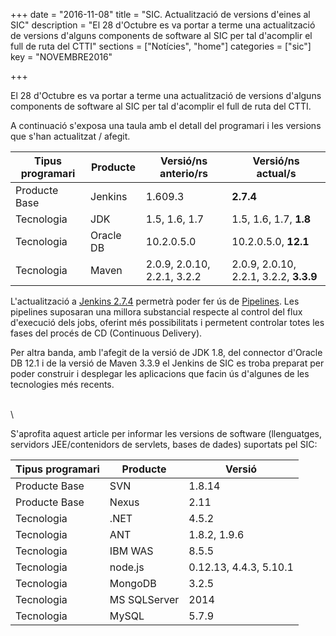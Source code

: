 +++
date        = "2016-11-08"
title       = "SIC. Actualització de versions d'eines al SIC"
description = "El 28 d'Octubre es va portar a terme una actualització de versions d'alguns components de software al SIC per tal d'acomplir el full de ruta del CTTI"
sections    = ["Notícies", "home"]
categories  = ["sic"]
key         = "NOVEMBRE2016"

+++

El 28 d'Octubre es va portar a terme una actualització de versions d'alguns components de software al SIC per tal d'acomplir el full de ruta del CTTI.

A continuació s'exposa una taula amb el detall del programari i les versions que s'han actualitzat / afegit.


|Tipus programari| Producte|Versió/ns anterio/rs|Versió/ns actual/s|
|-----------|------------|-------------|-------------|
|Producte Base|Jenkins|1.609.3|**2.7.4**|
|Tecnologia| JDK|1.5, 1.6, 1.7|1.5, 1.6, 1.7, **1.8**|
|Tecnologia| Oracle DB|10.2.0.5.0|10.2.0.5.0, **12.1**|
|Tecnologia| Maven|2.0.9, 2.0.10, 2.2.1, 3.2.2|2.0.9, 2.0.10, 2.2.1, 3.2.2, **3.3.9**|

L'actualització a [Jenkins 2.7.4](https://jenkins.io/2.0/) permetrà poder fer ús de [Pipelines](https://jenkins.io/doc/book/pipeline/). Les pipelines suposaran una millora substancial respecte al control del flux d'execució dels jobs, oferint més possibilitats i permetent controlar totes les fases del procés de CD (Continuous Delivery).

Per altra banda, amb l'afegit de la versió de JDK 1.8, del connector d'Oracle DB 12.1 i de la versió de Maven 3.3.9 el Jenkins de SIC es troba preparat per poder construir i desplegar les aplicacions que facin ús d'algunes de les tecnologies més recents.

\
\


S'aprofita aquest article per informar les versions de software (llenguatges, servidors JEE/contenidors de servlets, bases de dades) suportats pel SIC:

|Tipus programari|Producte|Versió|
|----------------------|-----------|-------------|
|Producte Base|SVN|1.8.14|
|Producte Base|Nexus|2.11|
|Tecnologia|.NET|4.5.2|
|Tecnologia|ANT|1.8.2, 1.9.6|
|Tecnologia|IBM WAS|8.5.5|
|Tecnologia|node.js|0.12.13, 4.4.3, 5.10.1|
|Tecnologia|MongoDB|3.2.5|
|Tecnologia|MS SQLServer|2014|
|Tecnologia|MySQL|5.7.9|



